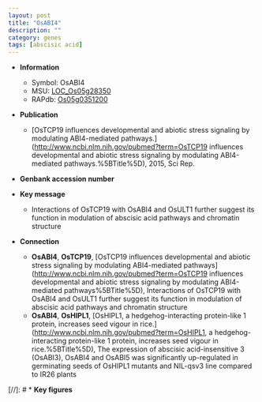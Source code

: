 ```yaml
---
layout: post
title: "OsABI4"
description: ""
category: genes
tags: [abscisic acid]
---
```


* **Information**  
    + Symbol: OsABI4  
    + MSU: [LOC_Os05g28350](http://rice.uga.edu/cgi-bin/ORF_infopage.cgi?orf=LOC_Os05g28350)  
    + RAPdb: [Os05g0351200](http://rapdb.dna.affrc.go.jp/viewer/gbrowse_details/irgsp1?name=Os05g0351200)  

* **Publication**  
    + [OsTCP19 influences developmental and abiotic stress signaling by modulating ABI4-mediated pathways.](http://www.ncbi.nlm.nih.gov/pubmed?term=OsTCP19 influences developmental and abiotic stress signaling by modulating ABI4-mediated pathways.%5BTitle%5D), 2015, Sci Rep.

* **Genbank accession number**  

* **Key message**  
    + Interactions of OsTCP19 with OsABI4 and OsULT1 further suggest its function in modulation of abscisic acid pathways and chromatin structure

* **Connection**  
    + __OsABI4__, __OsTCP19__, [OsTCP19 influences developmental and abiotic stress signaling by modulating ABI4-mediated pathways](http://www.ncbi.nlm.nih.gov/pubmed?term=OsTCP19 influences developmental and abiotic stress signaling by modulating ABI4-mediated pathways%5BTitle%5D), Interactions of OsTCP19 with OsABI4 and OsULT1 further suggest its function in modulation of abscisic acid pathways and chromatin structure
    + __OsABI4__, __OsHIPL1__, [OsHIPL1, a hedgehog-interacting protein-like 1 protein, increases seed vigour in rice.](http://www.ncbi.nlm.nih.gov/pubmed?term=OsHIPL1, a hedgehog-interacting protein-like 1 protein, increases seed vigour in rice.%5BTitle%5D),  The expression of abscisic acid-insensitive 3 (OsABI3), OsABI4 and OsABI5 was significantly up-regulated in germinating seeds of OsHIPL1 mutants and NIL-qsv3 line compared to IR26 plants

[//]: # * **Key figures**  


